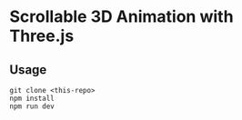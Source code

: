# Scrollable 3D Animation with Three.js


## Usage

```
git clone <this-repo>
npm install
npm run dev
```